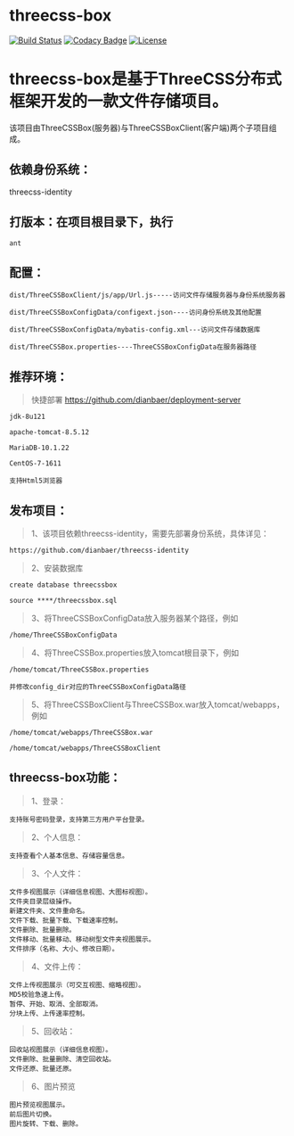 # threecss-box

[![Build Status](https://travis-ci.org/dianbaer/FileSystem.svg?branch=master)](https://travis-ci.org/dianbaer/FileSystem)
[![Codacy Badge](https://api.codacy.com/project/badge/Grade/8c88406339a84730abf6b80290a4c445)](https://www.codacy.com/app/232365732/threecss-box?utm_source=github.com&amp;utm_medium=referral&amp;utm_content=dianbaer/threecss-box&amp;utm_campaign=Badge_Grade)
[![License](https://img.shields.io/badge/License-MIT-blue.svg)](LICENSE)

# threecss-box是基于ThreeCSS分布式框架开发的一款文件存储项目。

该项目由ThreeCSSBox(服务器)与ThreeCSSBoxClient(客户端)两个子项目组成。




## 依赖身份系统：
threecss-identity


## 打版本：在项目根目录下，执行

	ant


## 配置：

	dist/ThreeCSSBoxClient/js/app/Url.js-----访问文件存储服务器与身份系统服务器

	dist/ThreeCSSBoxConfigData/configext.json----访问身份系统及其他配置

	dist/ThreeCSSBoxConfigData/mybatis-config.xml---访问文件存储数据库

	dist/ThreeCSSBox.properties----ThreeCSSBoxConfigData在服务器路径


## 推荐环境：

>快捷部署 https://github.com/dianbaer/deployment-server

	jdk-8u121

	apache-tomcat-8.5.12

	MariaDB-10.1.22

	CentOS-7-1611

	支持Html5浏览器


## 发布项目：

>1、该项目依赖threecss-identity，需要先部署身份系统，具体详见：

	https://github.com/dianbaer/threecss-identity

>2、安装数据库
	
	create database threecssbox
	
	source ****/threecssbox.sql

>3、将ThreeCSSBoxConfigData放入服务器某个路径，例如
	
	/home/ThreeCSSBoxConfigData

>4、将ThreeCSSBox.properties放入tomcat根目录下，例如
	
	/home/tomcat/ThreeCSSBox.properties
	
	并修改config_dir对应的ThreeCSSBoxConfigData路径

>5、将ThreeCSSBoxClient与ThreeCSSBox.war放入tomcat/webapps，例如
	
	/home/tomcat/webapps/ThreeCSSBox.war
	
	/home/tomcat/webapps/ThreeCSSBoxClient


## threecss-box功能：

>1、登录：
	
	支持账号密码登录，支持第三方用户平台登录。

>2、个人信息：
	
	支持查看个人基本信息、存储容量信息。

>3、个人文件：
	
	文件多视图展示（详细信息视图、大图标视图）。
	文件夹目录层级操作。
	新建文件夹、文件重命名。
	文件下载、批量下载、下载速率控制。
	文件删除、批量删除。
	文件移动、批量移动、移动树型文件夹视图展示。
	文件排序（名称、大小、修改日期）。

>4、文件上传：
	
	文件上传视图展示（可交互视图、缩略视图）。
	MD5校验急速上传。
	暂停、开始、取消、全部取消。
	分块上传、上传速率控制。

>5、回收站：
	
	回收站视图展示（详细信息视图）。
	文件删除、批量删除、清空回收站。
	文件还原、批量还原。

>6、图片预览
	
	图片预览视图展示。
	前后图片切换。
	图片旋转、下载、删除。



